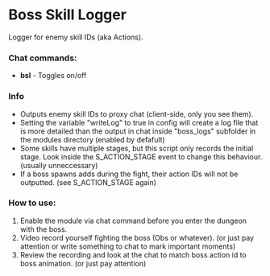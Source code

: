 # Boss Skill Logger

Logger for enemy skill IDs (aka Actions). 

### Chat commands:
* **bsl** - Toggles on/off

### Info
* Outputs enemy skill IDs to proxy chat (client-side, only you see them).
* Setting the variable "writeLog" to true in config will create a log file that is more detailed than the output in chat inside "boss_logs" subfolder in the modules directory (enabled by defafult)
* Some skills have multiple stages, but this script only records the initial stage. Look inside the S_ACTION_STAGE event to change this behaviour. (usually unneccessary)
* If a boss spawns adds during the fight, their action IDs will not be outputted. (see S_ACTION_STAGE again)

### How to use:
1. Enable the module via chat command before you enter the dungeon with the boss. 
2. Video record yourself fighting the boss (Obs or whatever). (or just pay attention or write something to chat to mark important moments)
3. Review the recording and look at the chat to match boss action id to boss animation. (or just pay attention)
